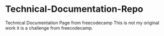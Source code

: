 # Technical-Documentation-Repo
Technical Documentation Page from freecodecamp
This is not my original work it is a challenge from freecodecamp.
